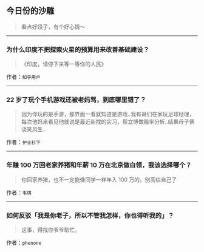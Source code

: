 ## 今日份的沙雕

> 看点好段子，有个好心情～


 
---

### 为什么印度不把探索火星的预算用来改善基础建设？

> 《印度，请停下来等一等你的人民》


作者：`知乎用户`

---

### 22 岁了玩个手机游戏还被老妈骂，到底哪里错了？

> 因为你玩的是手游，那界面一看就知道是游戏..我有哥们在家玩足球经理，每次他妈来看见他就说是最近新找的实习，帮立博做赔率分析..结果母子俩谈笑风生..


作者：`护士衫下`

---

### 年赚 100 万回老家养猪和年薪 10 万在北京做白领，我该选择哪个？

> 你回家养猪，也不一定能像同学一样年入 100 万的。别高估自己了


作者：`韦琪`

---

### 如何反驳「我是你老子，所以不管我怎样，你也得听我的」？

> 这事，得找你爷爷帮忙。


作者：`phenone`